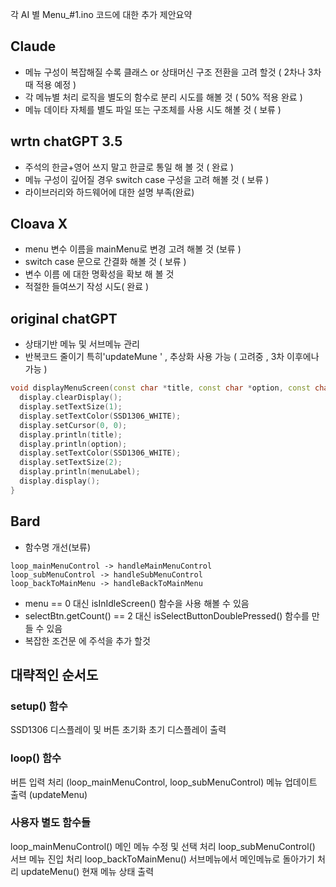 각 AI 별 Menu_#1.ino 코드에 대한 추가 제안요약


## Claude
- 메뉴 구성이 복잡해질 수록 클래스 or 상태머신 구조 전환을 고려 할것 ( 2차나 3차때 적용 예정 )
- 각 메뉴별 처리 로직을 별도의 함수로 분리 시도를 해볼 것 ( 50% 적용 완료 )
- 메뉴 데이타 자체를 별도 파일 또는 구조체를 사용 시도 해볼 것 ( 보류 )

## wrtn chatGPT 3.5
- 주석의 한글+영어 쓰지 말고 한글로 통일 해 볼 것 ( 완료 )
- 메뉴 구성이 깊어질 경우 switch case 구성을 고려 해볼 것 ( 보류 )
- 라이브러리와 하드웨어에 대한 설명 부족(완료)

## Cloava X
- menu 변수 이름을 mainMenu로 변경 고려 해볼 것 (보류 )
- switch case 문으로 간결화 해볼 것 ( 보류 )
- 변수 이름 에 대한 명확성을 확보 해 볼 것
- 적절한 들여쓰기 작성 시도( 완료 )

## original chatGPT
- 상태기반 메뉴 및 서브메뉴 관리
- 반복코드 줄이기 특히'updateMune ' , 추상화 사용 가능 ( 고려중 , 3차 이후에나 가능  )
```c++
void displayMenuScreen(const char *title, const char *option, const char *menuLabel) {
  display.clearDisplay();
  display.setTextSize(1);
  display.setTextColor(SSD1306_WHITE);
  display.setCursor(0, 0);
  display.println(title);
  display.println(option);
  display.setTextColor(SSD1306_WHITE);
  display.setTextSize(2);
  display.println(menuLabel);
  display.display();
}
```

## Bard
- 함수명 개선(보류)
```text
loop_mainMenuControl -> handleMainMenuControl
loop_subMenuControl -> handleSubMenuControl
loop_backToMainMenu -> handleBackToMainMenu
```
- menu == 0 대신 isInIdleScreen() 함수을 사용 해볼 수 있음
- selectBtn.getCount() == 2 대신 isSelectButtonDoublePressed() 함수를 만들 수 있음
- 복잡한 조건문 에 주석을 추가 할것
  
  

## 대략적인 순서도 

### setup() 함수
SSD1306 디스플레이 및 버튼 초기화
초기 디스플레이 출력


### loop() 함수
버튼 입력 처리 (loop_mainMenuControl, loop_subMenuControl)
메뉴 업데이트 출력 (updateMenu)


### 사용자 별도 함수들
loop_mainMenuControl()
메인 메뉴 수정 및 선택 처리
loop_subMenuControl()
서브 메뉴 진입 처리
loop_backToMainMenu()
서브메뉴에서 메인메뉴로 돌아가기 처리
updateMenu()
현재 메뉴 상태 출력
